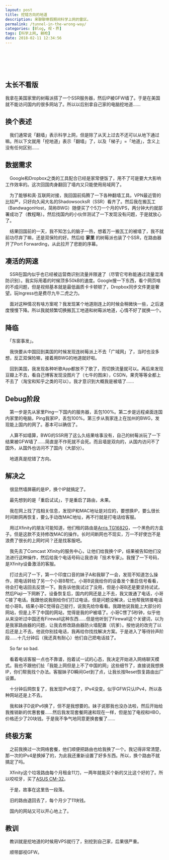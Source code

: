 ```yaml
---
layout: post
title: 挖错方向的地道
description: 来聊聊寒假期间科学上网的雷区。
permalink: /tunnel-in-the-wrong-way/
categories: [Blog, 视・界]
tags: [科学上网, 躺枪]
date: 2018-02-11 12:34:56
---
```


# 　

## 太长不看版

我拿在美国家里的树莓派搭了一个SSR服务器，然后IP被GFW墙了。于是在美国就不能访问国内的很多网站了。所以以后别拿自己家的电脑挖地道……

## 换个表述

　我们通常说「翻墙」表示科学上网，但是除了从天上过去不还可以从地下通过嘛。所以下文就用「挖地道」表示「翻墙」了，以及「梯子」=「地道」，含义上没有任何区别……

## 数据需求

　Google和Dropbox之类的工具配合已经是家常便饭了，用不了可是要大大影响工作效率的。这次回国肉身翻回了墙内又只能使用局域网了。

　为了能够和真·互联网对接，我回国前捣腾了一下各种翻墙工具。VPN最近管的比较严，只好向久闻大名的ShadowsocksR（SSR）看齐了。然后我在搬瓦工（BandwagonHost，简称BWG）随便买了个5刀一个月的VPS，两分钟大约就部署成功了（教程略）。然后找国内的小伙伴测试了一下发现没有问题，于是就放心了。

　结果回国前的一天，我不知怎么的脑子一热，想着万一搬瓦工的被墙了，我不就前功尽弃了嘛，还是双保险的好。然后给 ****家里**** 的树莓派也装了个SSR，在路由器开了Port Forwarding，从此拉开了悲剧的序幕。

## 凑活的网速

　SSR在国内似乎也已经被运营商识别流量并限速了（尽管它号称能通过流量混淆防识别）。我实际用着的时候顶多50kB的速度。Google搜一下东西，看个网页啥的不成问题，但是视频基本就是最低画质卡卡顿顿了，Dropbox同步文件更是奢望。玩Ingress也是费尽九牛二虎之力。

　面对这种情况有啥方案呢？我发现某个地道刚连上的时候会稍微快一些，之后速度慢慢下降。所以我就频繁切换搬瓦工地道和树莓派地道，心情不好了就换一个。

## 降临

　「东窗事发」。

　我快要从中国回到美国的时候发现连树莓派上不去「广域网」了，当时也没多想，反正双保险嘛，接着用BWG的地道就好啦。

　回到美国，我发现各种听歌App都放不了歌了，而切换流量就可以。再后来发现豆瓣上不去，看自己博客发现没图片了（七牛的图床），CSDN，果壳等等全都上不去了（淘宝和知乎之类的可以）。我才意识到大概我是被墙了……

## Debug阶段

　第一步是先从家里Ping一下国内的服务器，丢包100%。第二步是远程桌面连国内家里的电脑，Ping我家IP，丢包100%。第三步从我家连上在加州的BWG，发现能上国内的网了。基本可以确信了。

　人算不如墙算，BWG的SSR用了这么久结果啥事没有，自己的树莓派玩了一下结果被GFW墙了……简直是不作死就不会死。而且墙是双向的，从国内访问不了国外，从国外也访问不了国内（大部分）。

　地道真是挖错了方向。

## 解决之

　很显然墙屏蔽的是IP，换个IP就搞定了。

　最先想到的是「重启试试」，于是重启了路由，未果。

　我在网上找了找相关信息，发现IP和MAC地址是对应的，要想换IP，要么很长时间断网再恢复，要么手动改MAC地址，再不行就是打电话给客服。

　用过Xfinity的朋友可能知道，他们租的路由是[Arris TG1682G](http://a.co/2zm7aH7)，一个黑色的方盒子。但是这款不支持修改MAC的操作。长时间断网也不现实，万一不好使岂不是浪费了很长的上网时间？还是找客服吧。

　我先去了Comcast Xfinity的服务中心，让他们给我换个IP，结果被告知他们没法进行这种操作，然后给我个电话号码让我咨询「技术专家」。我搜了一下号码，是Xfinity设备激活的客服。

　打过去问了一下，第一个印度口音的妹子A和我聊了一会，发现不知道怎么操作，把电话转给了另一个小哥B帮忙。小哥B说我给你的设备发个重启信号看看，待会打电话回去反馈一下。我告诉他我试过了没用，但是小哥B还是要坚持试试，然后Piaji一下网断了。设备恢复后，国内的网还是上不去，我又拨通了电话，小哥C接了电话。我跟他说我刚给你们打过电话，但是问题没解决，让他帮我转接电话给小哥B。结果小哥C觉得自己挺行，说我先给你看看。我跟他说我能上大部分的网站，但是上不了中国的网站，觉得是我的IP被墙了。小哥C愣了5秒钟，似乎他从来没听过中国还有Firewall这种东西……但是他听到了Firewall这个关键词，以为是我家路由器的问题，让我去修改路由器防火墙配置（坑爹）。按他说的改完了以后还是上不去。他说你别挂电话，我再给你找找解决方案。于是进入了等待铃声阶段……十几分钟后（我还真有耐心）他们自己把电话挂了。

　So far so bad.

　看着电话客服一点也不靠谱，抱着试一试的心态，我决定开始进入网络聊天模式。我也不跟他们扯「我能上网但是上不了中国的网」这些细节了，直接说我想换IP，你们帮我找个办法。客服妹子D瞬间Get到了点，让我长按Reset恢复路由出厂设置。

　十分钟后网恢复了，我发现IPv6变了，IPv4没变。似乎GFW只认IPv4，所以各种网站还是上不去。

　我和妹子D说IPv6换了，但不是我想要的。妹子说那我也没办法啦，然后开始给我推销新的优惠套餐……然后我发现套餐网速和现在一样，但是加了电视和HBO，价格还少了20块钱。于是我不争气地同意更换套餐了……

## 终极方案

　之前我换过一次网络套餐，他们顺便把路由也给我换了一个。我记得非常清楚，那一次的IPv4是换掉了的，为此我还重新设置了好多东西。所以，换个路由不就搞定了吗。

　Xfinity这个垃圾路由每个月租金11刀，一两年就能买个新的又比这个好的了。所以咬咬牙，买了[ASUS CM-32](http://a.co/8y37Pjj)。

　于是，故事在这里告一段落。

　旧的路由退回去了，每个月少了11块钱。

　国内的网站又可以开心地上了。

## 教训

　教训就是挖地道的时候用VPS就行了，别挖到自己家，后果很严重。

　顺带鄙视GFW。
